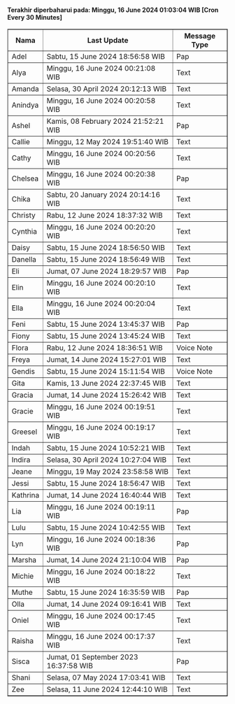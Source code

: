 #### Terakhir diperbaharui pada: Minggu, 16 June 2024 01:03:04 WIB [Cron Every 30 Minutes]

<table border='1'><tr><th>Nama</th><th>Last Update</th><th>Message Type</th></tr><tr><td>Adel</td><td>Sabtu, 15 June 2024 18:56:58 WIB</td><td>Pap</td></tr><tr><td>Alya</td><td>Minggu, 16 June 2024 00:21:08 WIB</td><td>Text</td></tr><tr><td>Amanda</td><td>Selasa, 30 April 2024 20:12:13 WIB</td><td>Text</td></tr><tr><td>Anindya</td><td>Minggu, 16 June 2024 00:20:58 WIB</td><td>Text</td></tr><tr><td>Ashel</td><td>Kamis, 08 February 2024 21:52:21 WIB</td><td>Pap</td></tr><tr><td>Callie</td><td>Minggu, 12 May 2024 19:51:40 WIB</td><td>Text</td></tr><tr><td>Cathy</td><td>Minggu, 16 June 2024 00:20:56 WIB</td><td>Text</td></tr><tr><td>Chelsea</td><td>Minggu, 16 June 2024 00:20:38 WIB</td><td>Pap</td></tr><tr><td>Chika</td><td>Sabtu, 20 January 2024 20:14:16 WIB</td><td>Text</td></tr><tr><td>Christy</td><td>Rabu, 12 June 2024 18:37:32 WIB</td><td>Text</td></tr><tr><td>Cynthia</td><td>Minggu, 16 June 2024 00:20:20 WIB</td><td>Text</td></tr><tr><td>Daisy</td><td>Sabtu, 15 June 2024 18:56:50 WIB</td><td>Text</td></tr><tr><td>Danella</td><td>Sabtu, 15 June 2024 18:56:49 WIB</td><td>Text</td></tr><tr><td>Eli</td><td>Jumat, 07 June 2024 18:29:57 WIB</td><td>Pap</td></tr><tr><td>Elin</td><td>Minggu, 16 June 2024 00:20:10 WIB</td><td>Text</td></tr><tr><td>Ella</td><td>Minggu, 16 June 2024 00:20:04 WIB</td><td>Text</td></tr><tr><td>Feni</td><td>Sabtu, 15 June 2024 13:45:37 WIB</td><td>Pap</td></tr><tr><td>Fiony</td><td>Sabtu, 15 June 2024 13:45:24 WIB</td><td>Text</td></tr><tr><td>Flora</td><td>Rabu, 12 June 2024 18:36:51 WIB</td><td>Voice Note</td></tr><tr><td>Freya</td><td>Jumat, 14 June 2024 15:27:01 WIB</td><td>Text</td></tr><tr><td>Gendis</td><td>Sabtu, 15 June 2024 15:11:54 WIB</td><td>Voice Note</td></tr><tr><td>Gita</td><td>Kamis, 13 June 2024 22:37:45 WIB</td><td>Text</td></tr><tr><td>Gracia</td><td>Jumat, 14 June 2024 15:26:42 WIB</td><td>Text</td></tr><tr><td>Gracie</td><td>Minggu, 16 June 2024 00:19:51 WIB</td><td>Text</td></tr><tr><td>Greesel</td><td>Minggu, 16 June 2024 00:19:17 WIB</td><td>Text</td></tr><tr><td>Indah</td><td>Sabtu, 15 June 2024 10:52:21 WIB</td><td>Text</td></tr><tr><td>Indira</td><td>Selasa, 30 April 2024 10:27:04 WIB</td><td>Text</td></tr><tr><td>Jeane</td><td>Minggu, 19 May 2024 23:58:58 WIB</td><td>Text</td></tr><tr><td>Jessi</td><td>Sabtu, 15 June 2024 18:56:47 WIB</td><td>Text</td></tr><tr><td>Kathrina</td><td>Jumat, 14 June 2024 16:40:44 WIB</td><td>Text</td></tr><tr><td>Lia</td><td>Minggu, 16 June 2024 00:19:11 WIB</td><td>Pap</td></tr><tr><td>Lulu</td><td>Sabtu, 15 June 2024 10:42:55 WIB</td><td>Text</td></tr><tr><td>Lyn</td><td>Minggu, 16 June 2024 00:18:36 WIB</td><td>Pap</td></tr><tr><td>Marsha</td><td>Jumat, 14 June 2024 21:10:04 WIB</td><td>Pap</td></tr><tr><td>Michie</td><td>Minggu, 16 June 2024 00:18:22 WIB</td><td>Text</td></tr><tr><td>Muthe</td><td>Sabtu, 15 June 2024 16:35:59 WIB</td><td>Pap</td></tr><tr><td>Olla</td><td>Jumat, 14 June 2024 09:16:41 WIB</td><td>Text</td></tr><tr><td>Oniel</td><td>Minggu, 16 June 2024 00:17:45 WIB</td><td>Text</td></tr><tr><td>Raisha</td><td>Minggu, 16 June 2024 00:17:37 WIB</td><td>Text</td></tr><tr><td>Sisca</td><td>Jumat, 01 September 2023 16:37:58 WIB</td><td>Pap</td></tr><tr><td>Shani</td><td>Selasa, 07 May 2024 17:03:41 WIB</td><td>Text</td></tr><tr><td>Zee</td><td>Selasa, 11 June 2024 12:44:10 WIB</td><td>Text</td></tr></table>